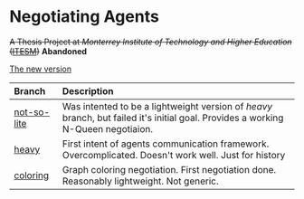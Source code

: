 Negotiating Agents
===
~~A Thesis Project at *Monterrey Institute of Technology and Higher Education* ([ITESM](http:/itesm.mx/))~~
**Abandoned**

[The new version](https://github.com/fehu/agent-negotiation)

| Branch | Description |
|:--|:--|
|[not-so-lite](https://github.com/fehu/agent-negotiation/tree/not-so-lite)| Was intented to be a lightweight version of *heavy* branch, but failed it's initial goal. Provides a working N-Queen negotiaion.|
|[heavy](https://github.com/fehu/agent-negotiation/tree/heavy)| First intent of agents communication framework. Overcomplicated. Doesn't work well. Just for history|
|[coloring](https://github.com/fehu/agent-negotiation/tree/coloring)| Graph coloring negotiation. First negotiation done. Reasonably lightweight. Not generic. |
